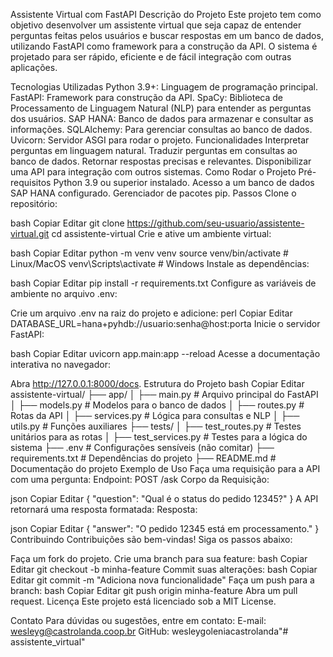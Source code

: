 Assistente Virtual com FastAPI
Descrição do Projeto
Este projeto tem como objetivo desenvolver um assistente virtual que seja capaz de entender perguntas feitas pelos usuários e buscar respostas em um banco de dados, utilizando FastAPI como framework para a construção da API. O sistema é projetado para ser rápido, eficiente e de fácil integração com outras aplicações.

Tecnologias Utilizadas
Python 3.9+: Linguagem de programação principal.
FastAPI: Framework para construção da API.
SpaCy: Biblioteca de Processamento de Linguagem Natural (NLP) para entender as perguntas dos usuários.
SAP HANA: Banco de dados para armazenar e consultar as informações.
SQLAlchemy: Para gerenciar consultas ao banco de dados.
Uvicorn: Servidor ASGI para rodar o projeto.
Funcionalidades
Interpretar perguntas em linguagem natural.
Traduzir perguntas em consultas ao banco de dados.
Retornar respostas precisas e relevantes.
Disponibilizar uma API para integração com outros sistemas.
Como Rodar o Projeto
Pré-requisitos
Python 3.9 ou superior instalado.
Acesso a um banco de dados SAP HANA configurado.
Gerenciador de pacotes pip.
Passos
Clone o repositório:

bash
Copiar
Editar
git clone https://github.com/seu-usuario/assistente-virtual.git
cd assistente-virtual
Crie e ative um ambiente virtual:

bash
Copiar
Editar
python -m venv venv
source venv/bin/activate  # Linux/MacOS
venv\Scripts\activate     # Windows
Instale as dependências:

bash
Copiar
Editar
pip install -r requirements.txt
Configure as variáveis de ambiente no arquivo .env:

Crie um arquivo .env na raiz do projeto e adicione:
perl
Copiar
Editar
DATABASE_URL=hana+pyhdb://usuario:senha@host:porta
Inicie o servidor FastAPI:

bash
Copiar
Editar
uvicorn app.main:app --reload
Acesse a documentação interativa no navegador:

Abra http://127.0.0.1:8000/docs.
Estrutura do Projeto
bash
Copiar
Editar
assistente-virtual/
├── app/
│   ├── main.py           # Arquivo principal do FastAPI
│   ├── models.py         # Modelos para o banco de dados
│   ├── routes.py         # Rotas da API
│   ├── services.py       # Lógica para consultas e NLP
│   ├── utils.py          # Funções auxiliares
├── tests/
│   ├── test_routes.py    # Testes unitários para as rotas
│   ├── test_services.py  # Testes para a lógica do sistema
├── .env                  # Configurações sensíveis (não comitar)
├── requirements.txt      # Dependências do projeto
├── README.md             # Documentação do projeto
Exemplo de Uso
Faça uma requisição para a API com uma pergunta:
Endpoint: POST /ask
Corpo da Requisição:

json
Copiar
Editar
{
    "question": "Qual é o status do pedido 12345?"
}
A API retornará uma resposta formatada:
Resposta:

json
Copiar
Editar
{
    "answer": "O pedido 12345 está em processamento."
}
Contribuindo
Contribuições são bem-vindas! Siga os passos abaixo:

Faça um fork do projeto.
Crie uma branch para sua feature:
bash
Copiar
Editar
git checkout -b minha-feature
Commit suas alterações:
bash
Copiar
Editar
git commit -m "Adiciona nova funcionalidade"
Faça um push para a branch:
bash
Copiar
Editar
git push origin minha-feature
Abra um pull request.
Licença
Este projeto está licenciado sob a MIT License.

Contato
Para dúvidas ou sugestões, entre em contato:
E-mail: wesleyg@castrolanda.coop.br
GitHub: wesleygoleniacastrolanda"# assistente_virtual" 
